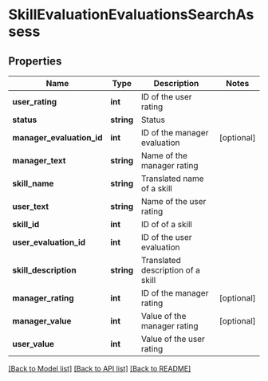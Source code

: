 # SkillEvaluationEvaluationsSearchAssess

## Properties
Name | Type | Description | Notes
------------ | ------------- | ------------- | -------------
**user_rating** | **int** | ID of the user rating | 
**status** | **string** | Status | 
**manager_evaluation_id** | **int** | ID of the manager evaluation | [optional] 
**manager_text** | **string** | Name of the manager rating | 
**skill_name** | **string** | Translated name of a skill | 
**user_text** | **string** | Name of the user rating | 
**skill_id** | **int** | ID of of a skill | 
**user_evaluation_id** | **int** | ID of the user evaluation | 
**skill_description** | **string** | Translated description of a skill | 
**manager_rating** | **int** | ID of the manager rating | [optional] 
**manager_value** | **int** | Value of the manager rating | [optional] 
**user_value** | **int** | Value of the user rating | 

[[Back to Model list]](../README.md#documentation-for-models) [[Back to API list]](../README.md#documentation-for-api-endpoints) [[Back to README]](../README.md)


